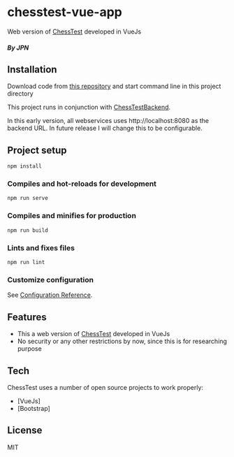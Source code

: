 # chesstest-vue-app

Web version of [ChessTest](https://github.com/jpnicotra/ChessTest.git) developed in VueJs

#### _By JPN_

## Installation

Download code from [this repository](https://github.com/jpnicotra/chesstest-vue-app.git) and start command line in this project directory

This project runs in conjunction with [ChessTestBackend](https://github.com/jpnicotra/ChessTestBackend.git).

In this early version, all webservices uses http://localhost:8080 as the backend URL. In future release I will change this to be configurable.

## Project setup
```
npm install
```

### Compiles and hot-reloads for development
```
npm run serve
```

### Compiles and minifies for production
```
npm run build
```

### Lints and fixes files
```
npm run lint
```

### Customize configuration
See [Configuration Reference](https://cli.vuejs.org/config/).


## Features

- This a web version of [ChessTest](https://github.com/jpnicotra/ChessTest.git) developed in VueJs
- No security or any other restrictions by now, since this is for researching purpose


## Tech

ChessTest uses a number of open source projects to work properly:

- [VueJs]
- [Bootstrap]



## License

MIT


